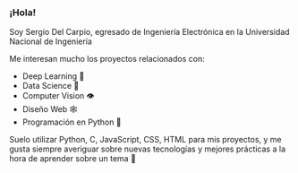### ¡Hola!
Soy Sergio Del Carpio, egresado de Ingeniería Electrónica en la Universidad Nacional de Ingeniería

Me interesan mucho los proyectos relacionados con:

- Deep Learning 🤖
- Data Science 🦾
- Computer Vision 👁️
- Diseño Web 🕸️
- Programación en Python 🐍

Suelo utilizar Python, C, JavaScript, CSS, HTML para mis proyectos, y me gusta siempre averiguar sobre nuevas tecnologías y mejores prácticas a la hora de aprender sobre un tema 🌻
